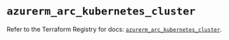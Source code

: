# `azurerm_arc_kubernetes_cluster`

Refer to the Terraform Registry for docs: [`azurerm_arc_kubernetes_cluster`](https://registry.terraform.io/providers/hashicorp/azurerm/4.29.0/docs/resources/arc_kubernetes_cluster).
